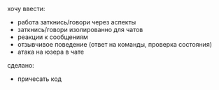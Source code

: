 хочу ввести:
- работа заткнись/говори через аспекты
- заткнись/говори изолированно для чатов
- реакции к сообщениям
- отзывчивое поведение (ответ на команды, проверка состояния)
- атака на юзера в чате


сделано:
- причесать код
